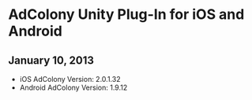 AdColony Unity Plug-In for iOS and Android
==========================================

January 10, 2013
----------------
- iOS AdColony Version: 2.0.1.32
- Android AdColony Version: 1.9.12


